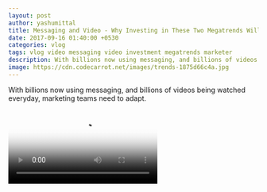 ```yaml
---
layout: post
author: yashumittal
title: Messaging and Video - Why Investing in These Two Megatrends Will Make You a Better Marketer
date: 2017-09-16 01:40:00 +0530
categories: vlog
tags: vlog video messaging video investment megatrends marketer
description: With billions now using messaging, and billions of videos being watched everyday, marketing teams need to adapt. Here are some best practices that can help
image: https://cdn.codecarrot.net/images/trends-1875d66c4a.jpg
---
```


With billions now using messaging, and billions of videos being watched everyday, marketing teams need to adapt.

<video poster="https://cdn.codecarrot.net/images/657008142_780x439.jpg" controls>
  <source src="https://cdn.codecarrot.net/videos/megatrends-messaging-and-video.mp4" type="video/mp4">
</video>
